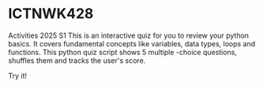 # ICTNWK428
Activities 2025 S1
This is an interactive quiz for you to review your python basics.
It covers fundamental concepts like variables, data types, loops and functions.
This python quiz script shows 5 multiple -choice questions, shuffles them and tracks the user's score.

Try it!
